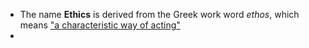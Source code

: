 - The name **Ethics** is derived from the Greek work word *ethos*, which means <u>"a characteristic way of acting"</u>
- 